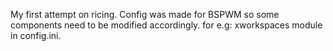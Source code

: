 My first attempt on ricing.
Config was made for BSPWM so some components need to be modified accordingly. for e.g: xworkspaces module in config.ini.

